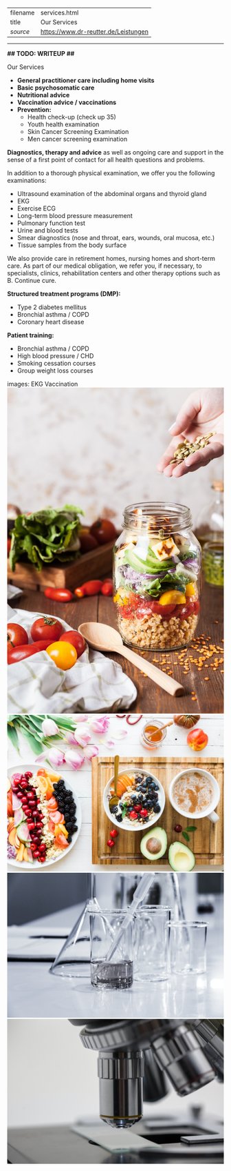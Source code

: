 |          |                                      |
|----------|--------------------------------------|
| filename | services.html                        |
| title    | Our Services                         |
| *source* | https://www.dr-reutter.de/Leistungen |
---------------------------------------------------
**## TODO: WRITEUP ##**


Our Services

- **General practitioner care including home visits**
- **Basic psychosomatic care**
- **Nutritional advice**
- **Vaccination advice / vaccinations**
- **Prevention:**
    - Health check-up (check up 35)
    - Youth health examination
    - Skin Cancer Screening Examination
    - Men cancer screening examination

**Diagnostics, therapy and advice** as well as ongoing care and support in the sense of a first point of contact for all health questions and problems.

In addition to a thorough physical examination, we offer you the following examinations:
- Ultrasound examination of the abdominal organs and thyroid gland
- EKG
- Exercise ECG
- Long-term blood pressure measurement
- Pulmonary function test
- Urine and blood tests
- Smear diagnostics (nose and throat, ears, wounds, oral mucosa, etc.)
- Tissue samples from the body surface

We also provide care in retirement homes, nursing homes and short-term care.
As part of our medical obligation, we refer you, if necessary, to specialists, clinics, rehabilitation centers and other therapy options such as B. Continue cure.

**Structured treatment programs (DMP):**
- Type 2 diabetes mellitus
- Bronchial asthma / COPD
- Coronary heart disease

**Patient training:**
- Bronchial asthma / COPD
- High blood pressure / CHD
- Smoking cessation courses
- Group weight loss courses


images:
EKG
Vaccination
![Nutritons](../images/nutrition.jpg)
![Nutritons 2](../images/nutrition2.jpg)
![Labor Utils](../images/labor-utils.jpg)
![Labor Utils 2](../images/labor-utils2.jpg)
